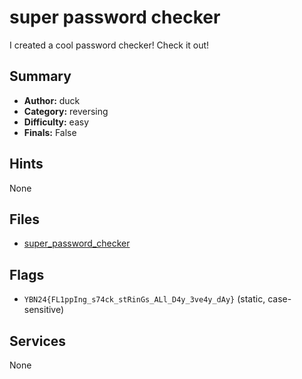 # super password checker
I created a cool password checker! Check it out!

## Summary
- **Author:** duck
- **Category:** reversing
- **Difficulty:** easy
- **Finals:** False

## Hints
None

## Files
- [super_password_checker](<dist/super_password_checker>)

## Flags
- `YBN24{FL1ppIng_s74ck_stRinGs_ALl_D4y_3ve4y_dAy}` (static, case-sensitive)

## Services
None
